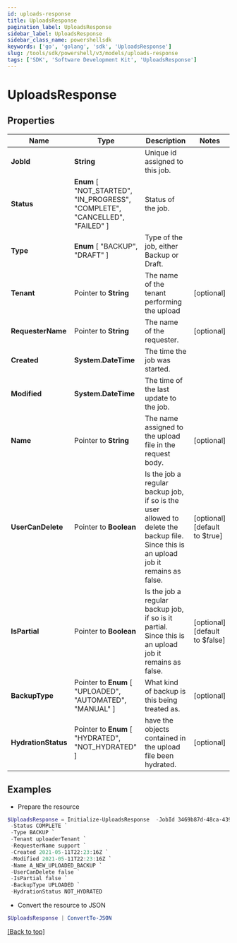 ```yaml
---
id: uploads-response
title: UploadsResponse
pagination_label: UploadsResponse
sidebar_label: UploadsResponse
sidebar_class_name: powershellsdk
keywords: ['go', 'golang', 'sdk', 'UploadsResponse'] 
slug: /tools/sdk/powershell/v3/models/uploads-response
tags: ['SDK', 'Software Development Kit', 'UploadsResponse']
---
```



# UploadsResponse

## Properties

Name | Type | Description | Notes
------------ | ------------- | ------------- | -------------
**JobId** |  **String** | Unique id assigned to this job. | 
**Status** |   **Enum** [  "NOT_STARTED",    "IN_PROGRESS",    "COMPLETE",    "CANCELLED",    "FAILED" ] | Status of the job. | 
**Type** |   **Enum** [  "BACKUP",    "DRAFT" ] | Type of the job, either Backup or Draft. | 
**Tenant** |  Pointer to **String** | The name of the tenant performing the upload | [optional] 
**RequesterName** |  Pointer to **String** | The name of the requester. | [optional] 
**Created** |  **System.DateTime** | The time the job was started. | 
**Modified** |  **System.DateTime** | The time of the last update to the job. | 
**Name** |  Pointer to **String** | The name assigned to the upload file in the request body. | [optional] 
**UserCanDelete** |  Pointer to **Boolean** | Is the job a regular backup job, if so is the user allowed to delete the backup file. Since this is an upload job it remains as false. | [optional] [default to $true]
**IsPartial** |  Pointer to **Boolean** | Is the job a regular backup job, if so is it partial. Since this is an upload job it remains as false. | [optional] [default to $false]
**BackupType** |  Pointer to  **Enum** [  "UPLOADED",    "AUTOMATED",    "MANUAL" ] | What kind of backup is this being treated as. | [optional] 
**HydrationStatus** |  Pointer to  **Enum** [  "HYDRATED",    "NOT_HYDRATED" ] | have the objects contained in the upload file been hydrated. | [optional] 

## Examples

- Prepare the resource
```powershell
$UploadsResponse = Initialize-UploadsResponse  -JobId 3469b87d-48ca-439a-868f-2160001da8c1 `
 -Status COMPLETE `
 -Type BACKUP `
 -Tenant uploaderTenant `
 -RequesterName support `
 -Created 2021-05-11T22:23:16Z `
 -Modified 2021-05-11T22:23:16Z `
 -Name A_NEW_UPLOADED_BACKUP `
 -UserCanDelete false `
 -IsPartial false `
 -BackupType UPLOADED `
 -HydrationStatus NOT_HYDRATED
```

- Convert the resource to JSON
```powershell
$UploadsResponse | ConvertTo-JSON
```


[[Back to top]](#) 

